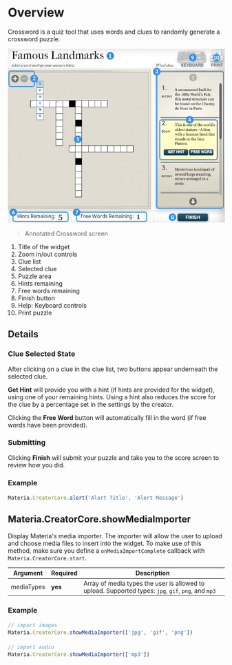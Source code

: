 # Overview

Crossword is a quiz tool that uses words and clues to randomly generate a crossword puzzle.

![Annotated Crossword screen image](assets/widget_guides_crossword.jpg "Annotated Crossword screen")

> Annotated Crossword screen
1. Title of the widget
2. Zoom in/out controls
3. Clue list
4. Selected clue
5. Puzzle area
6. Hints remaining
7. Free words remaining
8. Finish button
9. Help: Keyboard controls
10. Print puzzle


## Details

### Clue Selected State

After clicking on a clue in the clue list, two buttons appear underneath the selected clue.

**Get Hint** will provide you with a hint (if hints are provided for the widget), using one of your remaining hints. Using a hint also reduces the score for the clue by a percentage set in the settings by the creator.

Clicking the **Free Word** button will automatically fill in the word (if free words have been provided).

### Submitting

Clicking **Finish** will submit your puzzle and take you to the score screen to review how you did.

### Example

```javascript
Materia.CreatorCore.alert('Alert Title', 'Alert Message')
```

## Materia.CreatorCore.showMediaImporter

Display Materia's media importer.  The importer will allow the user to upload and choose media files to insert into the widget.  To make use of this method, make sure you define a `onMediaImportComplete` callback with `Materia.CreatorCore.start`.

| Argument | Required | Description
| --- | --- | ---
| mediaTypes | **yes** | Array of media types the user is allowed to upload. Supported types: `jpg`, `gif`, `png`, and `mp3`

### Example

```javascript
// import images
Materia.CreatorCore.showMediaImporter(['jpg', 'gif', 'png'])

// import audio
Materia.CreatorCore.showMediaImporter(['mp3'])
```
